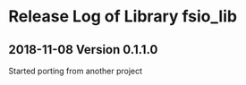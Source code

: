 # Release Log of Library fsio_lib

## 2018-11-08 Version 0.1.1.0

Started porting from another project